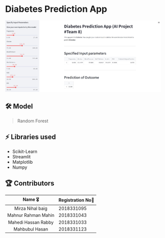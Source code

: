 # Diabetes Prediction App

![Homepage](./diabetes%20pred.JPG)

## 🛠 Model 

> Random Forest 

## ⚡ Libraries used

- Scikit-Learn
- Streamlit
- Matplotlib
- Numpy

## 🏆 Contributors 

|      Name 🎖️    |     Registration No👋    |
|:-------------:|:-------------------|
| Mirza Nihal baig |  2018331095 | 
| Mahnur Rahman Mahin       | 2018331043 |     
| Mahedi Hassan Rabby  | 2018331033 |  
| Mahbubul Hasan  | 2018331123  |  

